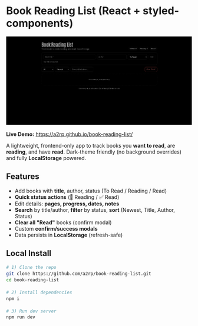 # Book Reading List (React + styled-components)

![alt text](image.png)

**Live Demo:** https://a2rp.github.io/book-reading-list/

A lightweight, frontend-only app to track books you **want to read**, are **reading**, and have **read**. Dark-theme friendly (no background overrides) and fully **LocalStorage** powered.

## Features

-   Add books with **title**, author, status (To Read / Reading / Read)
-   **Quick status actions** (📖 Reading / ✅ Read)
-   Edit details: **pages, progress, dates, notes**
-   **Search** by title/author, **filter** by status, **sort** (Newest, Title, Author, Status)
-   **Clear all "Read"** books (confirm modal)
-   Custom **confirm/success modals**
-   Data persists in **LocalStorage** (refresh-safe)

## Local Install

```bash
# 1) Clone the repo
git clone https://github.com/a2rp/book-reading-list.git
cd book-reading-list

# 2) Install dependencies
npm i

# 3) Run dev server
npm run dev
```
